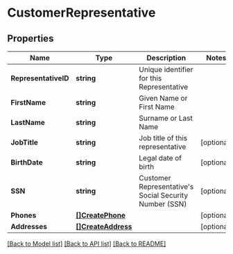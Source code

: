 # CustomerRepresentative

## Properties

Name | Type | Description | Notes
------------ | ------------- | ------------- | -------------
**RepresentativeID** | **string** | Unique identifier for this Representative | 
**FirstName** | **string** | Given Name or First Name | 
**LastName** | **string** | Surname or Last Name | 
**JobTitle** | **string** | Job title of this representative | [optional] 
**BirthDate** | **string** | Legal date of birth | [optional] 
**SSN** | **string** | Customer Representative&#39;s Social Security Number (SSN) | [optional] 
**Phones** | [**[]CreatePhone**](CreatePhone.md) |  | [optional] 
**Addresses** | [**[]CreateAddress**](CreateAddress.md) |  | [optional] 

[[Back to Model list]](../README.md#documentation-for-models) [[Back to API list]](../README.md#documentation-for-api-endpoints) [[Back to README]](../README.md)


